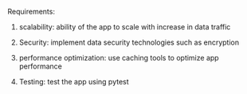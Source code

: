 Requirements:
1. scalability: ability of the app to scale with increase in data traffic

2. Security: implement data security technologies such as encryption
3. performance optimization: use caching tools to optimize app performance
4. Testing: test the app using pytest